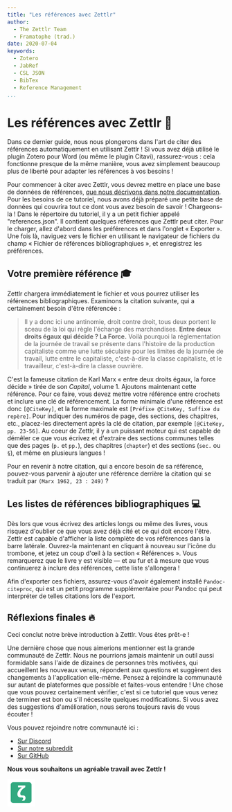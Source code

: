 ```yaml
---
title: "Les références avec Zettlr"
author:
  - The Zettlr Team
  - Framatophe (trad.)
date: 2020-07-04
keywords:
  - Zotero
  - JabRef
  - CSL JSON
  - BibTex
  - Reference Management
...
```


# Les références avec Zettlr 💬

Dans ce dernier guide, nous nous plongerons dans l'art de citer des références automatiquement en utilisant Zettlr ! Si vous avez déjà utilisé le plugin Zotero pour Word (ou même le plugin Citavi), rassurez-vous : cela fonctionne presque de la même manière, vous avez simplement beaucoup plus de liberté pour adapter les références à vos besoins !

Pour commencer à citer avec Zettlr, vous devrez mettre en place une base de données de références, [que nous décrivons dans notre documentation](https://docs.zettlr.com/fr/academic/citations/). Pour les besoins de ce tutoriel, nous avons déjà préparé une petite base de données qui couvrira tout ce dont vous avez besoin de savoir ! Chargeons-la ! Dans le répertoire du tutoriel, il y a un petit fichier appelé "references.json". Il contient quelques références que Zettlr peut citer. Pour le charger, allez d'abord dans les préférences et dans l'onglet « Exporter ». Une fois là, naviguez vers le fichier en utilisant le navigateur de fichiers du champ « Fichier de références bibliographqiues », et enregistrez les préférences.

## Votre première référence 🎓

Zettlr chargera immédiatement le fichier et vous pourrez utiliser les références bibliographiques. Examinons la citation suivante, qui a certainement besoin d'être référencée :

> Il y a donc ici une antinomie, droit contre droit, tous deux portent le sceau de la loi qui règle l'échange des marchandises. **Entre deux droits égaux qui décide ? La Force.** Voilà pourquoi la réglementation de la journée de travail se présente dans l'histoire de la production capitaliste comme une lutte séculaire pour les limites de la journée de travail, lutte entre le capitaliste, c'est-à-dire la classe capitaliste, et le travailleur, c'est-à-dire la classe ouvrière.

C'est la fameuse citation de Karl Marx « entre deux droits égaux, la force décide » tirée de son _Capital_, volume 1. Ajoutons maintenant cette référence. Pour ce faire, vous devez mettre votre référence entre crochets et inclure une clé de référencement. La forme minimale d'une référence est donc `[@CiteKey]`, et la forme maximale est `[Préfixe @CiteKey, Suffixe du repère]`. Pour indiquer des numéros de page, des sections, des chapitres, etc., placez-les directement après la clé de citation, par exemple `[@CiteKey, pp. 23-56]`. Au coeur de Zettlr, il y a un puissant moteur qui est capable de démêler ce que vous écrivez et d'extraire des sections communes telles que des pages (`p.` et `pp.`), des chapitres (`chapter`) et des sections (`sec.` ou `§`), et même en plusieurs langues !

Pour en revenir à notre citation, qui a encore besoin de sa référence, pouvez-vous parvenir à ajouter une référence derrière la citation qui se traduit par `(Marx 1962, 23 : 249)` ?


## Les listes de références bibliographiques 💻

Dès lors que vous écrivez des articles longs ou même des livres, vous risquez d'oublier ce que vous avez déjà cité et ce qui doit encore l'être. Zettlr est capable d'afficher la liste complète de vos références dans la barre latérale. Ouvrez-la maintenant en cliquant à nouveau sur l'icône du trombone, et jetez un coup d'œil à la section « Références ». Vous remarquerez que le livre y est visible — et au fur et à mesure que vous continuerez à inclure des références, cette liste s'allongera !

Afin d'exporter ces fichiers, assurez-vous d'avoir également installé `Pandoc-citeproc`, qui est un petit programme supplémentaire pour Pandoc qui peut interpréter de telles citations lors de l'export.

## Réflexions finales 🔥

Ceci conclut notre brève introduction à Zettlr. Vous êtes prêt-e !

Une dernière chose que nous aimerions mentionner est la grande communauté de Zettlr. Nous ne pourrions jamais maintenir un outil aussi formidable sans l'aide de dizaines de personnes très motivées, qui accueillent les nouveaux venus, répondent aux questions et suggèrent des changements à l'application elle-même. Pensez à rejoindre la communauté sur autant de plateformes que possible et faites-vous entendre ! Une chose que vous pouvez certainement vérifier, c'est si ce tutoriel que vous venez de terminer est bon ou s'il nécessite quelques modifications. Si vous avez des suggestions d'amélioration, nous serons toujours ravis de vous écouter !

Vous pouvez rejoindre notre communauté ici :

- [Sur Discord](https://discord.gg/PcfS3DM9Xj)
- [Sur notre subreddit](https://www.reddit.com/r/Zettlr/)
- [Sur GitHub](https://github.com/Zettlr/Zettlr/)

**Nous vous souhaitons un agréable travail avec Zettlr !**

![zettlr.png](./zettlr.png)
